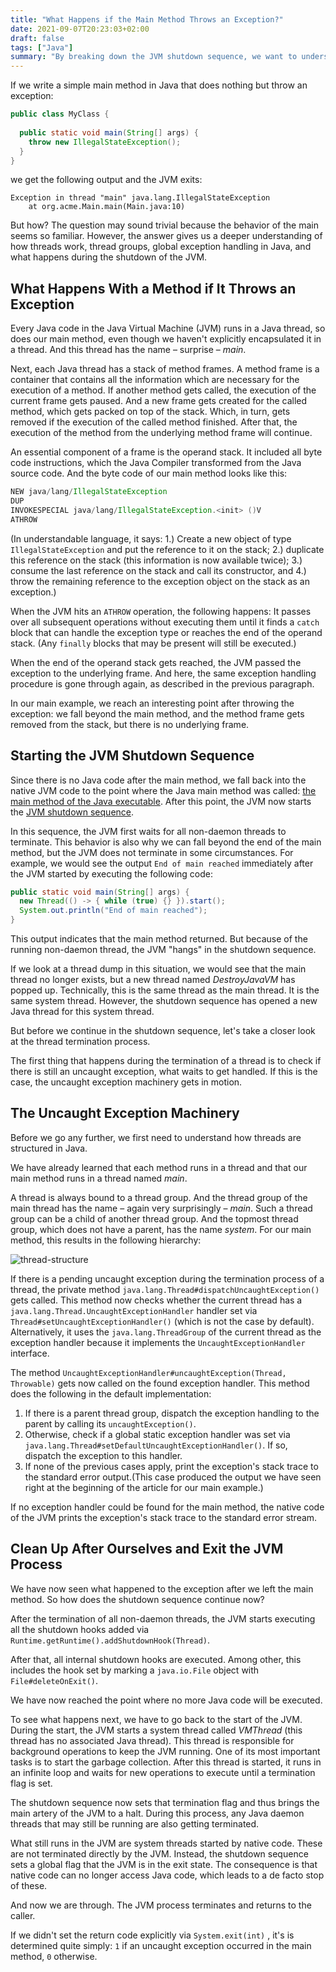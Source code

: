 ```yaml
---
title: "What Happens if the Main Method Throws an Exception?"
date: 2021-09-07T20:23:03+02:00
draft: false
tags: ["Java"]
summary: "By breaking down the JVM shutdown sequence, we want to understand how Java code gets executed in threads, thread groups, global exception handling, and what else happens when we fall beyond the main method."
---
```


If we write a simple main method in Java that does nothing but throw an exception:

```java
public class MyClass {
  
  public static void main(String[] args) {
    throw new IllegalStateException();
  }
}
```

we get the following output and the JVM exits:

```
Exception in thread "main" java.lang.IllegalStateException
	at org.acme.Main.main(Main.java:10)
```

But how? The question may sound trivial because the behavior of the main seems so familiar. However, the answer gives us a deeper understanding of how threads work, thread groups, global exception handling in Java, and what happens during the shutdown of the JVM.

## What Happens With a Method if It Throws an Exception

Every Java code in the Java Virtual Machine (JVM) runs in a Java thread, so does our main method, even though we haven't explicitly encapsulated it in a thread. And this thread has the name – surprise – *main*.

Next, each Java thread has a stack of method frames. A method frame is a container that contains all the information which are necessary for the execution of a method. If another method gets called, the execution of the current frame gets paused. And a new frame gets created for the called method, which gets packed on top of the stack. Which, in turn, gets removed if the execution of the called method finished. After that, the execution of the method from the underlying method frame will continue.

An essential component of a frame is the operand stack. It included all byte code instructions, which the Java Compiler transformed from the Java source code. And the byte code of our main method looks like this:

```java
NEW java/lang/IllegalStateException
DUP
INVOKESPECIAL java/lang/IllegalStateException.<init> ()V
ATHROW
```

(In understandable language, it says: 1.) Create a new object of type `IllegalStateException` and put the reference to it on the stack; 2.) duplicate this reference on the stack (this information is now available twice); 3.) consume the last reference on the stack and call its constructor, and 4.) throw the remaining reference to the exception object on the stack as an exception.)

When the JVM hits an `ATHROW` operation, the following happens: It passes over all subsequent operations without executing them until it finds a `catch` block that can handle the exception type or reaches the end of the operand stack. (Any `finally` blocks that may be present will still be executed.) 

When the end of the operand stack gets reached, the JVM passed the exception to the underlying frame. And here, the same exception handling procedure is gone through again, as described in the previous paragraph.

In our main example, we reach an interesting point after throwing the exception: we fall beyond the main method, and the method frame gets removed from the stack, but there is no underlying frame.

## Starting the JVM Shutdown Sequence

Since there is no Java code after the main method, we fall back into the native JVM code to the point where the Java main method was called: [the main method of the Java executable](https://github.com/openjdk/jdk/blob/eec64f55870cf51746755d8fa59098a82109e826/src/java.base/share/native/libjli/java.c#L545). After this point, the JVM now starts the [JVM shutdown sequence](https://github.com/openjdk/jdk/blob/92b05fe0f41b91aa88e77473725ae92ee13b052f/src/hotspot/share/runtime/thread.cpp#L3350).

In this sequence, the JVM first waits for all non-daemon threads to terminate. This behavior is also why we can fall beyond the end of the main method, but the JVM does not terminate in some circumstances. For example, we would see the output `End of main reached` immediately after the JVM started by executing the following code:

```java
public static void main(String[] args) {
  new Thread(() -> { while (true) {} }).start();
  System.out.println("End of main reached");
}
```

This output indicates that the main method returned. But because of the running non-daemon thread, the JVM "hangs" in the shutdown sequence.

If we look at a thread dump in this situation, we would see that the main thread no longer exists, but a new thread named *DestroyJavaVM* has popped up. Technically, this is the same thread as the main thread. It is the same system thread. However, the shutdown sequence has opened a new Java thread for this system thread.

But before we continue in the shutdown sequence, let's take a closer look at the thread termination process.

The first thing that happens during the termination of a thread is to check if there is still an uncaught exception, what waits to get handled. If this is the case, the uncaught exception machinery gets in motion.

## The Uncaught Exception Machinery

Before we go any further, we first need to understand how threads are structured in Java.

We have already learned that each method runs in a thread and that our main method runs in a thread named *main*. 

A thread is always bound to a thread group. And the thread group of the main thread has the name – again very surprisingly – *main*. Such a thread group can be a child of another thread group. And the topmost thread group, which does not have a parent, has the name *system*. For our main method, this results in the following hierarchy:

![thread-structure](/Users/marcel/Downloads/thread-structure.svg)

If there is a pending uncaught exception during the termination process of a thread, the private method `java.lang.Thread#dispatchUncaughtException()` gets called. This method now checks whether the current thread has a `java.lang.Thread.UncaughtExceptionHandler` handler set via `Thread#setUncaughtExceptionHandler()` (which is not the case by default). Alternatively, it uses the `java.lang.ThreadGroup` of the current thread as the exception handler because it implements the `UncaughtExceptionHandler` interface.

The method `UncaughtExceptionHandler#uncaughtException(Thread, Throwable)` gets now called on the found exception handler. This method does the following in the default implementation:

1. If there is a parent thread group, dispatch the exception handling to the parent by calling its `uncaughtException()`.
2. Otherwise, check if a global static exception handler was set via `java.lang.Thread#setDefaultUncaughtExceptionHandler()`. If so, dispatch the exception to this handler. 
3. If none of the previous cases apply, print the exception's stack trace to the standard error output.(This case produced the output we have seen right at the beginning of the article for our main example.)

If no exception handler could be found for the main method, the native code of the JVM prints the exception's stack trace to the standard error stream.

## Clean Up After Ourselves and Exit the JVM Process

We have now seen what happened to the exception after we left the main method. So how does the shutdown sequence continue now?

After the termination of all non-daemon threads, the JVM starts executing all the shutdown hooks added via `Runtime.getRuntime().addShutdownHook(Thread)`.

After that, all internal shutdown hooks are executed. Among other, this includes the hook set by marking a `java.io.File` object with `File#deleteOnExit()`.

We have now reached the point where no more Java code will be executed. 

To see what happens next, we have to go back to the start of the JVM. During the start, the JVM starts a system thread called _VMThread_ (this thread has no associated Java thread). This thread is responsible for background operations to keep the JVM running. One of its most important tasks is to start the garbage collection. After this thread is started, it runs in an infinite loop and waits for new operations to execute until a termination flag is set.

The shutdown sequence now sets that termination flag and thus brings the main artery of the JVM to a halt. During this process, any Java daemon threads that may still be running are also getting terminated.

What still runs in the JVM are system threads started by native code. These are not terminated directly by the JVM. Instead, the shutdown sequence sets a global flag that the JVM is in the exit state. The consequence is that native code can no longer access Java code, which leads to a de facto stop of these.

And now we are through. The JVM process terminates and returns to the caller.

If we didn't set the return code explicitly via  `System.exit(int)` , it's is determined quite simply: `1` if an uncaught exception occurred in the main method, `0` otherwise.